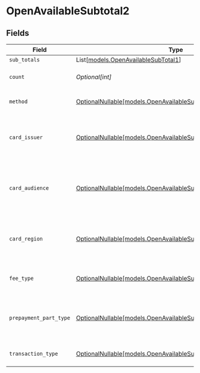 # OpenAvailableSubtotal2


## Fields

| Field                                                                                                                      | Type                                                                                                                       | Required                                                                                                                   | Description                                                                                                                | Example                                                                                                                    |
| -------------------------------------------------------------------------------------------------------------------------- | -------------------------------------------------------------------------------------------------------------------------- | -------------------------------------------------------------------------------------------------------------------------- | -------------------------------------------------------------------------------------------------------------------------- | -------------------------------------------------------------------------------------------------------------------------- |
| `sub_totals`                                                                                                               | List[[models.OpenAvailableSubTotal1](../models/openavailablesubtotal1.md)]                                                 | :heavy_minus_sign:                                                                                                         | N/A                                                                                                                        |                                                                                                                            |
| `count`                                                                                                                    | *Optional[int]*                                                                                                            | :heavy_minus_sign:                                                                                                         | Number of transactions of this type                                                                                        | 50                                                                                                                         |
| `method`                                                                                                                   | [OptionalNullable[models.OpenAvailableSubtotalMethod2]](../models/openavailablesubtotalmethod2.md)                         | :heavy_minus_sign:                                                                                                         | Payment type of the transactions                                                                                           | creditcard                                                                                                                 |
| `card_issuer`                                                                                                              | [OptionalNullable[models.OpenAvailableSubtotalCardIssuer2]](../models/openavailablesubtotalcardissuer2.md)                 | :heavy_minus_sign:                                                                                                         | In case of payments transactions with card, the card issuer will be available                                              | amex                                                                                                                       |
| `card_audience`                                                                                                            | [OptionalNullable[models.OpenAvailableSubtotalCardAudience2]](../models/openavailablesubtotalcardaudience2.md)             | :heavy_minus_sign:                                                                                                         | In case of payments trnsactions with card, the card audience will be available.                                            | other                                                                                                                      |
| `card_region`                                                                                                              | [OptionalNullable[models.OpenAvailableSubtotalCardRegion2]](../models/openavailablesubtotalcardregion2.md)                 | :heavy_minus_sign:                                                                                                         | In case of payments transactions with card, the card region will be available.                                             | domestic                                                                                                                   |
| `fee_type`                                                                                                                 | [OptionalNullable[models.OpenAvailableSubtotalFeeType2]](../models/openavailablesubtotalfeetype2.md)                       | :heavy_minus_sign:                                                                                                         | Present when the transaction represents a fee.                                                                             | payment-fee                                                                                                                |
| `prepayment_part_type`                                                                                                     | [OptionalNullable[models.OpenAvailableSubtotalPrepaymentPartType2]](../models/openavailablesubtotalprepaymentparttype2.md) | :heavy_minus_sign:                                                                                                         | Prepayment part: fee itself, reimbursement, discount, VAT or rounding compensation.                                        | fee                                                                                                                        |
| `transaction_type`                                                                                                         | [OptionalNullable[models.OpenAvailableSubtotalTransactionType2]](../models/openavailablesubtotaltransactiontype2.md)       | :heavy_minus_sign:                                                                                                         | Represents the transaction type                                                                                            | payment                                                                                                                    |